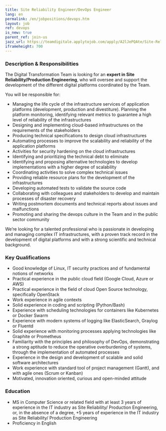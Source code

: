 ```yaml
---
title: Site Reliability Engineer/DevOps Engineer
lang: en
permalink: /en/jobpositions/devops.htm
layout: job
ref: devops
is_new: true
parent_ref: join-us
jazz_url: https://teamdigitale.applytojob.com/apply/A2lJePQAte/Site-Reliability-Engineer-DevOps-Engineer
iframeheight: 700
---
```


### Description & Responsibilities
The Digital Transformation Team is looking for an **expert in Site Reliability/Production Engineering**, who will oversee and support the development of the different digital platforms coordinated by the Team.

You will be responsible for:
- Managing the life cycle of the infrastructure services of application platforms (development, production and divestiture). Planning the platform monitoring, identifying relevant metrics to guarantee a high level of reliability of the infrastructures
- Designing and implementing cloud-based infrastructures on the requirements of the stakeholders
- Producing technical specifications to design cloud infrastructures
- Automating processes to improve the scalability and reliability of the application platforms
- Activities for security hardening on the cloud infrastructures
- Identifying and prioritizing the technical debt to eliminate
- Identifying and proposing alternative technologies to develop implementations with a higher degree of scalability
- Coordinating activities to solve complex technical issues
- Providing reliable resource plans for the development of the infrastructures
- Developing automated tests to validate the source code
- Collaborating with colleagues and stakeholders to develop and maintain processes of disaster recovery
- Writing postmortem documents and technical reports about issues and malfunctions
- Promoting and sharing the devops culture in the Team and in the public sector community

We’re looking for a talented professional who is passionate in developing and managing complex IT infrastructures, with a proven track record in the development of digital platforms and with a strong scientific and technical background.


### Key Qualifications
- Good knowledge of Linux, IT security practices and of fundamental notions of networks
- Practical experience in the public cloud field (Google Cloud, Azure or AWS)
- Practical experience in the field of cloud Open Source technology, specifically OpenStack
- Work experience in agile contexts
- Solid experience in coding and scripting (Python/Bash)
- Experience with scheduling technologies for containers like Kubernetes or Docker Swarm
- Experience with modern systems of logging like ElasticSearch, Graylog or Fluentd
- Solid experience with monitoring processes applying technologies like Graphite or Prometheus
- Familiarity with the principles and philosophy of DevOps, demonstrating a strong aptitude to reduce the operative overburdening of systems, through the implementation of automated processes
- Experience in the design and development of scalable and solid software architectures
- Work experience with standard tool of project management (Gantt), and with agile ones (Scrum or Kanban)
- Motivated, innovation oriented, curious and open-minded attitude



### Education
- MS in Computer Science or related field with at least 3 years of experience in the IT industry as Site Reliability/ Production Engineering, or, in the absence of a degree, +5 years of experience in the IT industry as Site Reliability/ Production Engineering
- Proficiency in English




